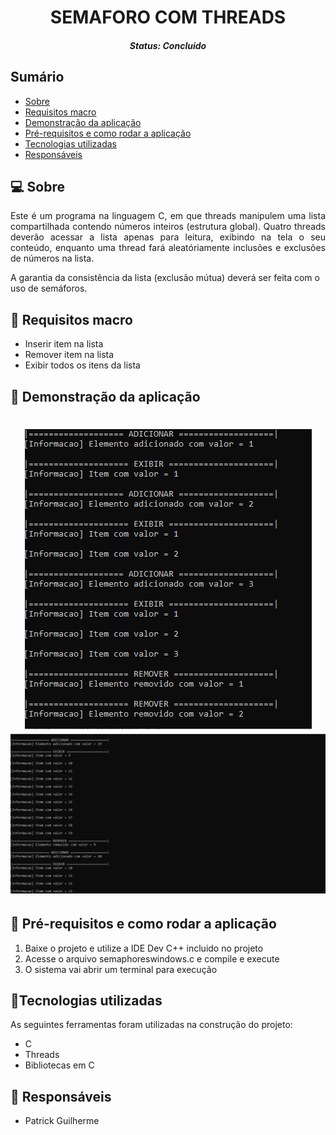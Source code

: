 <h1 align="center">SEMAFORO COM THREADS</h1><!--Nome curto e objetivo-->
<h5 align="center">Status: Concluido </h5><!--Concluido, Em andamento ou Finalizado-->


<h2>Sumário</h2>
<!--Sumário que leva as sessões do readme-->
<ul>
    <li><a href="#sobre">Sobre</a></li>
    <li><a href="#requisitosmacro">Requisitos macro</a></li>
    <li><a href="#demo">Demonstração da aplicação</a></li>
    <li><a href="#prereq">Pré-requisitos e como rodar a aplicação</a></li>
    <li><a href="#tec">Tecnologias utilizadas</a></li>
    <li><a href="#autor">Responsáveis</a></li>
</ul>


<h2 id="sobre">💻 Sobre</h2>
<!--Descrição do contexto e produto do projeto - Consulte o documento F001-NDSI-Levantamento de Macro Requisitos-->
<p align="justify">
Este é um programa na linguagem C, em que threads manipulem uma lista compartilhada contendo números inteiros (estrutura global). Quatro threads deverão acessar a lista apenas para leitura, exibindo na tela o seu conteúdo, enquanto uma thread fará aleatóriamente inclusões e exclusões de números na lista.
</p>
<p>
A garantia da consistência da lista (exclusão mútua) deverá ser feita com o uso de semáforos.
</p>


<h2 id="requisitosmacro">📝 Requisitos macro</h2>
<!--Lista de todos as funcionalidades do sistema (nível macro)-->
<ul>
    <li>Inserir item na lista</li>
    <li>Remover item na lista</li>
    <li>Exibir todos os itens da lista</li>
</ul>


<h2 id="demo">🎥 Demonstração da aplicação</h2>
<!--Conjunto de prints da aplicação-->
<h1 align="center">
    <img title="Imagem 1" src="demonstracao/1.png"/>
    <img title="Imagem 2" src="demonstracao/2.png"/>
</h1>


<h2 id="prereq">📀 Pré-requisitos e como rodar a aplicação</h2>
<!--Descrição do pré requisito de instalação na maquina em forma de passo a passo-->
<ol>
    <li>Baixe o projeto e utilize a IDE Dev C++ incluido no projeto</li>
    <li>Acesse o arquivo semaphoreswindows.c e compile e execute</li>
    <li>O sistema vai abrir um terminal para execução</li>
</ol>


<h2 id="tec">🔨Tecnologias utilizadas</h2>
<!--Descrição das tecnologias utilizadas (linguagem, biblioteca, framework etc)-->
<p>As seguintes ferramentas foram utilizadas na construção do projeto:</p>
<ul>
    <li>C</li>
    <li>Threads</li>
    <li>Bibliotecas em C</li>
</ul>


<h2 id="autor">👦 Responsáveis</h2>
<!--Listagem dos responsáveis pelo projeto-->
<ul>
   <li>Patrick Guilherme</li>
<ul>
